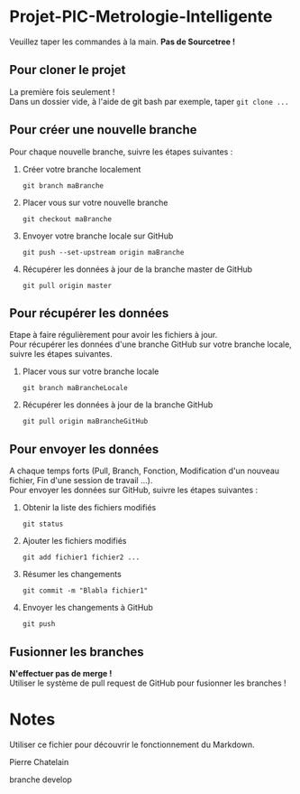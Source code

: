 # Projet-PIC-Metrologie-Intelligente

Veuillez taper les commandes à la main.
**Pas de Sourcetree !**

## Pour cloner le projet

La première fois seulement ! <br />
Dans un dossier vide, à l'aide de git bash par exemple, taper `git clone ...`

## Pour créer une nouvelle branche

Pour chaque nouvelle branche, suivre les étapes suivantes : 

1. Créer votre branche localement

    `git branch maBranche`
    
2. Placer vous sur votre nouvelle branche

    `git checkout maBranche`
    
3. Envoyer votre branche locale sur GitHub

    `git push --set-upstream origin maBranche`
    
4. Récupérer les données à jour de la branche master de GitHub

    `git pull origin master`
    
## Pour récupérer les données

Etape à faire régulièrement pour avoir les fichiers à jour.<br />
Pour récupérer les données d'une branche GitHub sur votre branche locale, suivre les étapes suivantes.

1. Placer vous sur votre branche locale

    `git branch maBrancheLocale`
    
2. Récupérer les données à jour de la branche GitHub

    `git pull origin maBrancheGitHub`

## Pour envoyer les données

A chaque temps forts (Pull, Branch, Fonction, Modification d'un nouveau fichier, Fin d'une session de travail ...).<br />
Pour envoyer les données sur GitHub, suivre les étapes suivantes :

1. Obtenir la liste des fichiers modifiés

    `git status`
    
2. Ajouter les fichiers modifiés

    `git add fichier1 fichier2 ...`
    
3. Résumer les changements

    `git commit -m "Blabla fichier1"`

4. Envoyer les changements à GitHub

    `git push`

## Fusionner les branches

**N'effectuer pas de merge !**<br />Utiliser le système de pull request de GitHub pour fusionner les branches !

# Notes

Utiliser ce fichier pour découvrir le fonctionnement du Markdown.

Pierre Chatelain

branche develop